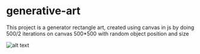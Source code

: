 # generative-art
This project is a generator rectangle art, created using canvas in js by doing 500/2 iterations on canvas 500*500 with random object position and size

![alt text](http://url/to/img.png)
